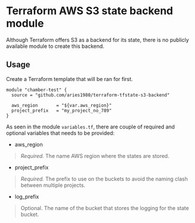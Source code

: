 # Terraform AWS S3 state backend module

Although Terraform offers S3 as a backend for its state, there is no publicly
available module to create this backend.

## Usage

Create a Terraform template that will be ran for first.

```
module "chamber-test" {
  source = "github.com/aries1980/terraform-tfstate-s3-backend"

  aws_region       = "${var.aws_region}"
  project_prefix   = "my_project_no_789"
}
```

As seen in the module `variables.tf`, there are couple of required and optional variables that needs to be provided:

- aws_region

> *Required.*  The name AWS region where the states are stored.

- project_prefix

> *Required.*  The prefix to use on the buckets to avoid the naming clash between multiple projects.

- log_prefix

> Optional.  The name of the bucket that stores the logging for the state bucket.



